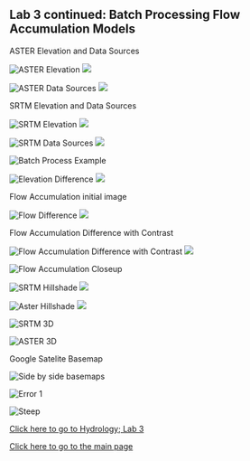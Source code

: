 ## Lab 3 continued: Batch Processing Flow Accumulation Models

ASTER Elevation and Data Sources

![ASTER Elevation](ASTER_EL_UTM.png)
![](ASTER_EL_UTM_legend.png)

![ASTER Data Sources](ASTER_NUM_UTM.png)
![](ASTER_NUM_UTM_legend.png)

SRTM Elevation and Data Sources

![SRTM Elevation](STRM_EL_UTM.png)
![](STRM_EL_UTM_legend.png)

![SRTM Data Sources](STRM_NUM_UTM.png)
![](STRM_NUM_UTM_legend.png)

![Batch Process Example](batch_example.PNG)

![Elevation Difference](Elevation_difference.jpg)
![](Elevation_difference_legend.png)

Flow Accumulation initial image

![Flow Difference](FA_difference.png)
![](FA_difference_legend.png)

Flow Accumulation Difference with Contrast

![Flow Accumulation Difference with Contrast](FA_diff_contrast.png)
![](FA_diff_contrast_legend.png)

![Flow Accumulation Closeup](dif_closeup.PNG)

![SRTM Hillshade](SRTM_hillshade.jpg)
![](SRTM_hillshade_legend.png)

![Aster Hillshade](ASTER_hillshade.png)
![](ASTER_hillshade_legend.png)

![SRTM 3D](SRTM_3D.PNG)

![ASTER 3D](SRTM_3D.PNG)

Google Satelite Basemap

![Side by side basemaps](comp_background.PNG)

![Error 1](SRTM_base_zoom1.PNG)

![Steep](oops_steep.PNG)

[Click here to go to Hydrology; Lab 3](saga.md)

[Click here to go to the main page](index.md)
